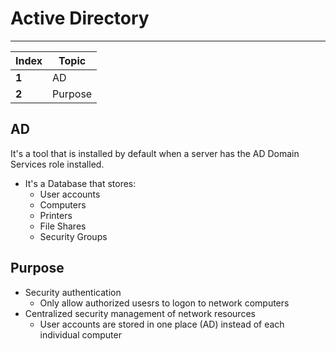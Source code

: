 # Active Directory
___
Index | Topic
--- | ---
**1** | AD
**2** | Purpose

## AD

It's a tool that is installed by default when a server has the AD Domain Services role installed.

- It's a Database that stores:
  - User accounts
  - Computers
  - Printers
  - File Shares
  - Security Groups

## Purpose

- Security authentication
  - Only allow authorized usesrs to logon to network computers
- Centralized security management of network resources
  - User accounts are stored in one place (AD) instead of each individual computer